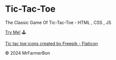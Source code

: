 # Tic-Tac-Toe
The Classic Game Of Tic-Tac-Toe - HTML , CSS , JS

[Try Me!](https://mrbenjaminholmes.github.io/Tic-Tac-Toe/) 🕹️

<a href="https://www.flaticon.com/free-icons/tic-tac-toe" title="tic tac toe icons">Tic tac toe icons created by Freepik - Flaticon</a>

© 2024 MrFarmerBon
